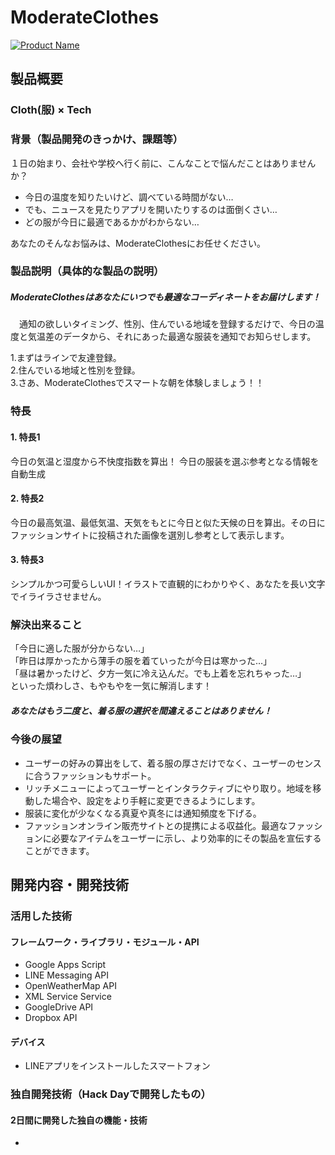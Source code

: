 
# ModerateClothes

[![Product Name](https://raw.github.com/GabLeRoux/WebMole/master/ressources/WebMole_Youtube_Video.png)](https://youtu.be/l51pYL7iX4g)

## 製品概要
### Cloth(服) × Tech

### 背景（製品開発のきっかけ、課題等）
１日の始まり、会社や学校へ行く前に、こんなことで悩んだことはありませんか？
- 今日の温度を知りたいけど、調べている時間がない…
- でも、ニュースを見たりアプリを開いたりするのは面倒くさい…
- どの服が今日に最適であるかがわからない…

あなたのそんなお悩みは、ModerateClothesにお任せください。

### 製品説明（具体的な製品の説明）
##### ModerateClothesはあなたにいつでも最適なコーディネートをお届けします！  

　通知の欲しいタイミング、性別、住んでいる地域を登録するだけで、今日の温度と気温差のデータから、それにあった最適な服装を通知でお知らせします。

1.まずはラインで友達登録。  
2.住んでいる地域と性別を登録。  
3.さあ、ModerateClothesでスマートな朝を体験しましょう！！

### 特長

#### 1. 特長1
今日の気温と湿度から不快度指数を算出！  今日の服装を選ぶ参考となる情報を自動生成

#### 2. 特長2
今日の最高気温、最低気温、天気をもとに今日と似た天候の日を算出。その日にファッションサイトに投稿された画像を選別し参考として表示します。

#### 3. 特長3
シンプルかつ可愛らしいUI！イラストで直観的にわかりやく、あなたを長い文字でイライラさせません。

### 解決出来ること
「今日に適した服が分からない…」  
「昨日は厚かったから薄手の服を着ていったが今日は寒かった…」  
「昼は暑かったけど、夕方一気に冷え込んだ。でも上着を忘れちゃった…」  
といった煩わしさ、もやもやを一気に解消します！  

##### あなたはもう二度と、着る服の選択を間違えることはありません！

### 今後の展望
- ユーザーの好みの算出をして、着る服の厚さだけでなく、ユーザーのセンスに合うファッションもサポート。
- リッチメニューによってユーザーとインタラクティブにやり取り。地域を移動した場合や、設定をより手軽に変更できるようにします。
- 服装に変化が少なくなる真夏や真冬には通知頻度を下げる。
- ファッションオンライン販売サイトとの提携による収益化。最適なファッションに必要なアイテムをユーザーに示し、より効率的にその製品を宣伝することができます。


## 開発内容・開発技術
### 活用した技術

#### フレームワーク・ライブラリ・モジュール・API
* Google Apps Script
* LINE Messaging API
* OpenWeatherMap API
* XML Service Service
* GoogleDrive API
* Dropbox API

#### デバイス
* LINEアプリをインストールしたスマートフォン


### 独自開発技術（Hack Dayで開発したもの）
#### 2日間に開発した独自の機能・技術
*
